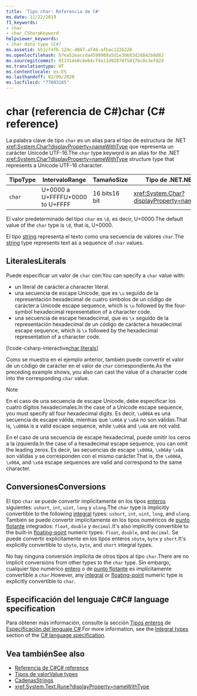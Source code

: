 ```yaml
---
title: 'Tipo char: Referencia de C#'
ms.date: 11/22/2019
f1_keywords:
- char
- char_CSharpKeyword
helpviewer_keywords:
- char data type [C#]
ms.assetid: b51cf4fb-124c-4067-af48-afbac122b228
ms.openlocfilehash: b7ea52eaccda4599969a5d1e3b683d2d842b0d82
ms.sourcegitcommit: 011314e0c8eb4cf4a11d92078f58176c8c3efd2d
ms.translationtype: HT
ms.contentlocale: es-ES
ms.lasthandoff: 02/09/2020
ms.locfileid: "77093245"
---
```

# <a name="char-c-reference"></a><span data-ttu-id="cbd76-102">char (referencia de C#)</span><span class="sxs-lookup"><span data-stu-id="cbd76-102">char (C# reference)</span></span>

<span data-ttu-id="cbd76-103">La palabra clave de tipo `char` es un alias para el tipo de estructura de .NET <xref:System.Char?displayProperty=nameWithType> que representa un carácter Unicode UTF-16.</span><span class="sxs-lookup"><span data-stu-id="cbd76-103">The `char` type keyword is an alias for the .NET <xref:System.Char?displayProperty=nameWithType> structure type that represents a Unicode UTF-16 character.</span></span>

|<span data-ttu-id="cbd76-104">Tipo</span><span class="sxs-lookup"><span data-stu-id="cbd76-104">Type</span></span>|<span data-ttu-id="cbd76-105">Intervalo</span><span class="sxs-lookup"><span data-stu-id="cbd76-105">Range</span></span>|<span data-ttu-id="cbd76-106">Tamaño</span><span class="sxs-lookup"><span data-stu-id="cbd76-106">Size</span></span>|<span data-ttu-id="cbd76-107">Tipo de .NET</span><span class="sxs-lookup"><span data-stu-id="cbd76-107">.NET type</span></span>|
|----------|-----------|----------|-------------------------|
|`char`|<span data-ttu-id="cbd76-108">U+0000 a U+FFFF</span><span class="sxs-lookup"><span data-stu-id="cbd76-108">U+0000 to U+FFFF</span></span>|<span data-ttu-id="cbd76-109">16 bits</span><span class="sxs-lookup"><span data-stu-id="cbd76-109">16 bit</span></span>|<xref:System.Char?displayProperty=nameWithType>|

<span data-ttu-id="cbd76-110">El valor predeterminado del tipo `char` es `\0`, es decir, U+0000.</span><span class="sxs-lookup"><span data-stu-id="cbd76-110">The default value of the `char` type is `\0`, that is, U+0000.</span></span>

<span data-ttu-id="cbd76-111">El tipo [string](reference-types.md#the-string-type) representa el texto como una secuencia de valores `char`.</span><span class="sxs-lookup"><span data-stu-id="cbd76-111">The [string](reference-types.md#the-string-type) type represents text as a sequence of `char` values.</span></span>

## <a name="literals"></a><span data-ttu-id="cbd76-112">Literales</span><span class="sxs-lookup"><span data-stu-id="cbd76-112">Literals</span></span>

<span data-ttu-id="cbd76-113">Puede especificar un valor de `char` con:</span><span class="sxs-lookup"><span data-stu-id="cbd76-113">You can specify a `char` value with:</span></span>

- <span data-ttu-id="cbd76-114">un literal de carácter.</span><span class="sxs-lookup"><span data-stu-id="cbd76-114">a character literal.</span></span>
- <span data-ttu-id="cbd76-115">una secuencia de escape Unicode, que es `\u` seguido de la representación hexadecimal de cuatro símbolos de un código de carácter.</span><span class="sxs-lookup"><span data-stu-id="cbd76-115">a Unicode escape sequence, which is `\u` followed by the four-symbol hexadecimal representation of a character code.</span></span>
- <span data-ttu-id="cbd76-116">una secuencia de escape hexadecimal, que es `\x` seguido de la representación hexadecimal de un código de carácter.</span><span class="sxs-lookup"><span data-stu-id="cbd76-116">a hexadecimal escape sequence, which is `\x` followed by the hexadecimal representation of a character code.</span></span>

[!code-csharp-interactive[char literals](~/samples/csharp/language-reference/builtin-types/CharType.cs#Literals)]

<span data-ttu-id="cbd76-117">Como se muestra en el ejemplo anterior, también puede convertir el valor de un código de carácter en el valor de `char` correspondiente.</span><span class="sxs-lookup"><span data-stu-id="cbd76-117">As the preceding example shows, you also can cast the value of a character code into the corresponding `char` value.</span></span>

> [!NOTE]
> <span data-ttu-id="cbd76-118">En el caso de una secuencia de escape Unicode, debe especificar los cuatro dígitos hexadecimales.</span><span class="sxs-lookup"><span data-stu-id="cbd76-118">In the case of a Unicode escape sequence, you must specify all four hexadecimal digits.</span></span> <span data-ttu-id="cbd76-119">Es decir, `\u006A` es una secuencia de escape válida, mientras que `\u06A` y `\u6A` no son válidas.</span><span class="sxs-lookup"><span data-stu-id="cbd76-119">That is, `\u006A` is a valid escape sequence, while `\u06A` and `\u6A` are not valid.</span></span>
>
> <span data-ttu-id="cbd76-120">En el caso de una secuencia de escape hexadecimal, puede omitir los ceros a la izquierda.</span><span class="sxs-lookup"><span data-stu-id="cbd76-120">In the case of a hexadecimal escape sequence, you can omit the leading zeros.</span></span> <span data-ttu-id="cbd76-121">Es decir, las secuencias de escape `\x006A`, `\x06A`y `\x6A` son válidas y se corresponden con el mismo carácter.</span><span class="sxs-lookup"><span data-stu-id="cbd76-121">That is, the `\x006A`, `\x06A`, and `\x6A` escape sequences are valid and correspond to the same character.</span></span>

## <a name="conversions"></a><span data-ttu-id="cbd76-122">Conversiones</span><span class="sxs-lookup"><span data-stu-id="cbd76-122">Conversions</span></span>

<span data-ttu-id="cbd76-123">El tipo `char` se puede convertir implícitamente en los tipos [enteros](integral-numeric-types.md) siguientes: `ushort`, `int`, `uint`, `long` y `ulong`.</span><span class="sxs-lookup"><span data-stu-id="cbd76-123">The `char` type is implicitly convertible to the following [integral](integral-numeric-types.md) types: `ushort`, `int`, `uint`, `long`, and `ulong`.</span></span> <span data-ttu-id="cbd76-124">También se puede convertir implícitamente en los tipos numéricos de [punto flotante](floating-point-numeric-types.md) integrados: `float`, `double` y `decimal`.</span><span class="sxs-lookup"><span data-stu-id="cbd76-124">It's also implicitly convertible to the built-in [floating-point](floating-point-numeric-types.md) numeric types: `float`, `double`, and `decimal`.</span></span> <span data-ttu-id="cbd76-125">Se puede convertir explícitamente en los tipos enteros `sbyte`, `byte` y `short`.</span><span class="sxs-lookup"><span data-stu-id="cbd76-125">It's explicitly convertible to `sbyte`, `byte`, and `short` integral types.</span></span>

<span data-ttu-id="cbd76-126">No hay ninguna conversión implícita de otros tipos al tipo `char`.</span><span class="sxs-lookup"><span data-stu-id="cbd76-126">There are no implicit conversions from other types to the `char` type.</span></span> <span data-ttu-id="cbd76-127">Sin embargo, cualquier tipo numérico [entero](integral-numeric-types.md) o de [punto flotante](floating-point-numeric-types.md) es implícitamente convertible a `char`.</span><span class="sxs-lookup"><span data-stu-id="cbd76-127">However, any [integral](integral-numeric-types.md) or [floating-point](floating-point-numeric-types.md) numeric type is explicitly convertible to `char`.</span></span>

## <a name="c-language-specification"></a><span data-ttu-id="cbd76-128">Especificación del lenguaje C#</span><span class="sxs-lookup"><span data-stu-id="cbd76-128">C# language specification</span></span>

<span data-ttu-id="cbd76-129">Para obtener más información, consulte la sección [Tipos enteros](~/_csharplang/spec/types.md#integral-types) de [Especificación del lenguaje C#](~/_csharplang/spec/introduction.md).</span><span class="sxs-lookup"><span data-stu-id="cbd76-129">For more information, see the [Integral types](~/_csharplang/spec/types.md#integral-types) section of the [C# language specification](~/_csharplang/spec/introduction.md).</span></span>

## <a name="see-also"></a><span data-ttu-id="cbd76-130">Vea también</span><span class="sxs-lookup"><span data-stu-id="cbd76-130">See also</span></span>

- [<span data-ttu-id="cbd76-131">Referencia de C#</span><span class="sxs-lookup"><span data-stu-id="cbd76-131">C# reference</span></span>](../index.md)
- [<span data-ttu-id="cbd76-132">Tipos de valor</span><span class="sxs-lookup"><span data-stu-id="cbd76-132">Value types</span></span>](value-types.md)
- [<span data-ttu-id="cbd76-133">Cadenas</span><span class="sxs-lookup"><span data-stu-id="cbd76-133">Strings</span></span>](../../programming-guide/strings/index.md)
- <xref:System.Text.Rune?displayProperty=nameWithType>
